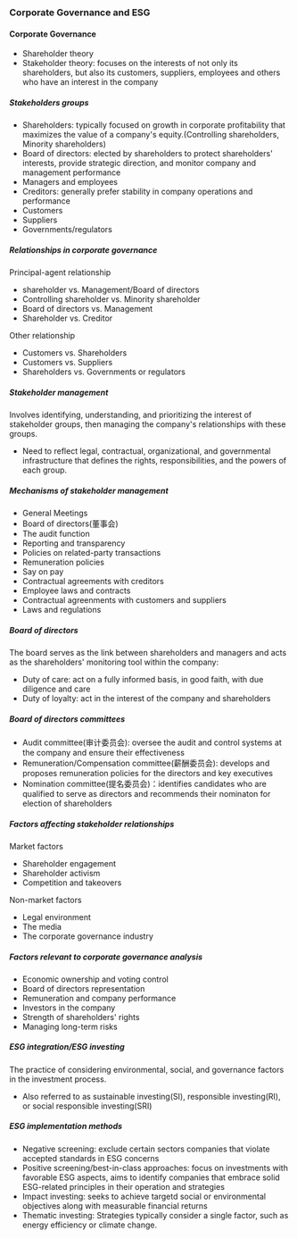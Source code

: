 ### Corporate Governance and ESG

#### Corporate Governance

- Shareholder theory
- Stakeholder theory: focuses on the interests of not only its shareholders, but also its customers, suppliers, employees and others who have an interest in the company

##### Stakeholders groups

- Shareholders: typically focused on growth in corporate profitability that maximizes the value of a company's equity.(Controlling shareholders, Minority shareholders)
- Board of directors: elected by shareholders to protect shareholders' interests, provide strategic direction, and monitor company and management performance
- Managers and employees
- Creditors: generally prefer stability in company operations and performance
- Customers
- Suppliers
- Governments/regulators

##### Relationships in corporate governance

Principal-agent relationship
- shareholder vs. Management/Board of directors
- Controlling shareholder vs. Minority shareholder
- Board of directors vs. Management
- Shareholder vs. Creditor

Other relationship
- Customers vs. Shareholders
- Customers vs. Suppliers
- Shareholders vs. Governments or regulators

##### Stakeholder management

Involves identifying, understanding, and prioritizing the interest of stakeholder groups, then managing the company's relationships with these groups.
- Need to reflect legal, contractual, organizational, and governmental infrastructure that defines the rights, responsibilities, and the powers of each group.

##### Mechanisms of stakeholder management

- General Meetings
- Board of directors(董事会)
- The audit function
- Reporting and transparency
- Policies on related-party transactions
- Remuneration policies
- Say on pay
- Contractual agreements with creditors
- Employee laws and contracts
- Contractual agreenments with customers and suppliers
- Laws and regulations

##### Board of directors

The board serves as the link between shareholders and managers and acts as the shareholders' monitoring tool within the company:
- Duty of care: act on a fully informed basis, in good faith, with due diligence and care
- Duty of loyalty: act in the interest of the company and shareholders

##### Board of directors committees

- Audit committee(审计委员会): oversee the audit and control systems at the company and ensure their effectiveness
- Remuneration/Compensation committee(薪酬委员会): develops and proposes remuneration policies for the directors and key executives
- Nomination committee(提名委员会)：identifies candidates who are qualified to serve as directors and recommends their nominaton for election of shareholders

##### Factors affecting stakeholder relationships

Market factors
- Shareholder engagement
- Shareholder activism
- Competition and takeovers

Non-market factors
- Legal environment
- The media
- The corporate governance industry

##### Factors relevant to corporate governance analysis

- Economic ownership and voting control
- Board of directors representation
- Remuneration and company performance
- Investors in the company
- Strength of shareholders' rights
- Managing long-term risks

##### ESG integration/ESG investing

The practice of considering environmental, social, and governance factors in the investment process.

- Also referred to as sustainable investing(SI), responsible investing(RI), or social responsible investing(SRI)

##### ESG implementation methods

- Negative screening: exclude certain sectors companies that violate accepted standards in ESG concerns
- Positive screening/best-in-class approaches: focus on investments with favorable ESG aspects, aims to identify companies that embrace solid ESG-related principles in their operation and strategies
- Impact investing: seeks to achieve targetd social or environmental objectives along with measurable financial returns
- Thematic investing: Strategies typically consider a single factor, such as energy efficiency or climate change.


